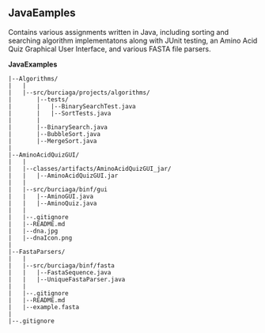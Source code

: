 ## JavaEamples

Contains various assignments written in Java, including sorting and searching algorithm implementatons along with JUnit testing, an Amino Acid Quiz Graphical User Interface, and various FASTA file parsers.

**JavaExamples**

	|--Algorithms/
	|	|
	|	|--src/burciaga/projects/algorithms/
	|		|--tests/
	|		|	|--BinarySearchTest.java
	|		|	|--SortTests.java
	|		|
	|		|--BinarySearch.java
	|		|--BubbleSort.java
	|		|--MergeSort.java
	|
	|--AminoAcidQuizGUI/
	|	|
	|	|--classes/artifacts/AminoAcidQuizGUI_jar/
	|	|	|--AminoAcidQuizGUI.jar
	|	|
	|	|--src/burciaga/binf/gui
	|	|	|--AminoGUI.java
	|	|	|--AminoQuiz.java
	|	|
	|	|--.gitignore
	|	|--README.md
	|	|--dna.jpg
	|	|--dnaIcon.png
	|	
	|--FastaParsers/
	|	|
	|	|--src/burciaga/binf/fasta
	|	|	|--FastaSequence.java
	|	|	|--UniqueFastaParser.java
	|	|	
	|	|--.gitignore
	|	|--README.md
	|	|--example.fasta
	|
	|--.gitignore